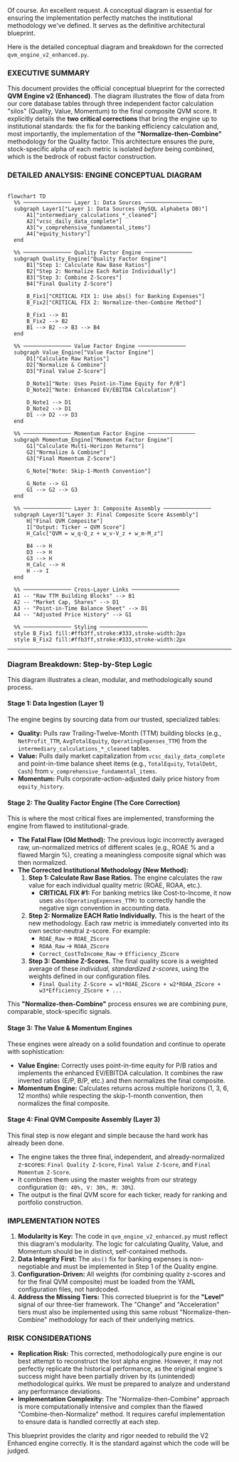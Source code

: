 Of course. An excellent request. A conceptual diagram is essential for ensuring the implementation perfectly matches the institutional methodology we've defined. It serves as the definitive architectural blueprint.

Here is the detailed conceptual diagram and breakdown for the corrected `qvm_engine_v2_enhanced.py`.

### **EXECUTIVE SUMMARY**

This document provides the official conceptual blueprint for the corrected **QVM Engine v2 (Enhanced)**. The diagram illustrates the flow of data from our core database tables through three independent factor calculation "silos" (Quality, Value, Momentum) to the final composite QVM score. It explicitly details the **two critical corrections** that bring the engine up to institutional standards: the fix for the banking efficiency calculation and, most importantly, the implementation of the **"Normalize-then-Combine"** methodology for the Quality factor. This architecture ensures the pure, stock-specific alpha of each metric is isolated *before* being combined, which is the bedrock of robust factor construction.

### **DETAILED ANALYSIS: ENGINE CONCEPTUAL DIAGRAM**


```mermaid

flowchart TD
  %% ─────────────── Layer 1: Data Sources ───────────────
  subgraph Layer1["Layer 1: Data Sources (MySQL alphabeta DB)"]
      A1["intermediary_calculations_*_cleaned"]
      A2["vcsc_daily_data_complete"]
      A3["v_comprehensive_fundamental_items"]
      A4["equity_history"]
  end

  %% ─────────────── Quality Factor Engine ───────────────
  subgraph Quality_Engine["Quality Factor Engine"]
      B1["Step 1: Calculate Raw Base Ratios"]
      B2["Step 2: Normalize Each Ratio Individually"]
      B3["Step 3: Combine Z‑Scores"]
      B4["Final Quality Z‑Score"]

      B_Fix1["CRITICAL FIX 1: Use abs() for Banking Expenses"]
      B_Fix2["CRITICAL FIX 2: Normalize‑then‑Combine Method"]

      B_Fix1 --> B1
      B_Fix2 --> B2
      B1 --> B2 --> B3 --> B4
  end

  %% ─────────────── Value Factor Engine ───────────────
  subgraph Value_Engine["Value Factor Engine"]
      D1["Calculate Raw Ratios"]
      D2["Normalize & Combine"]
      D3["Final Value Z‑Score"]

      D_Note1["Note: Uses Point‑in‑Time Equity for P/B"]
      D_Note2["Note: Enhanced EV/EBITDA Calculation"]

      D_Note1 --> D1
      D_Note2 --> D1
      D1 --> D2 --> D3
  end

  %% ─────────────── Momentum Factor Engine ───────────────
  subgraph Momentum_Engine["Momentum Factor Engine"]
      G1["Calculate Multi‑Horizon Returns"]
      G2["Normalize & Combine"]
      G3["Final Momentum Z‑Score"]

      G_Note["Note: Skip‑1‑Month Convention"]

      G_Note --> G1
      G1 --> G2 --> G3
  end

  %% ─────────────── Layer 3: Composite Assembly ───────────────
  subgraph Layer3["Layer 3: Final Composite Score Assembly"]
      H["Final QVM Composite"]
      I["Output: Ticker → QVM Score"]
      H_Calc["QVM = w_q·Q_z + w_v·V_z + w_m·M_z"]

      B4 --> H
      D3 --> H
      G3 --> H
      H_Calc --> H
      H --> I
  end

  %% ─────────────── Cross‑Layer Links ───────────────
  A1 -- "Raw TTM Building Blocks" --> B1
  A2 -- "Market Cap, Shares" --> D1
  A3 -- "Point‑in‑Time Balance Sheet" --> D1
  A4 -- "Adjusted Price History" --> G1

  %% ─────────────── Styling ───────────────
  style B_Fix1 fill:#ffb3ff,stroke:#333,stroke-width:2px
  style B_Fix2 fill:#ffb3ff,stroke:#333,stroke-width:2px

```

---

### **Diagram Breakdown: Step-by-Step Logic**

This diagram illustrates a clean, modular, and methodologically sound process.

#### **Stage 1: Data Ingestion (Layer 1)**
The engine begins by sourcing data from our trusted, specialized tables:
*   **Quality:** Pulls raw Trailing-Twelve-Month (TTM) building blocks (e.g., `NetProfit_TTM`, `AvgTotalEquity`, `OperatingExpenses_TTM`) from the `intermediary_calculations_*_cleaned` tables.
*   **Value:** Pulls daily market capitalization from `vcsc_daily_data_complete` and point-in-time balance sheet items (e.g., `TotalEquity`, `TotalDebt`, `Cash`) from `v_comprehensive_fundamental_items`.
*   **Momentum:** Pulls corporate-action-adjusted daily price history from `equity_history`.

#### **Stage 2: The Quality Factor Engine (The Core Correction)**
This is where the most critical fixes are implemented, transforming the engine from flawed to institutional-grade.

*   **The Fatal Flaw (Old Method):** The previous logic incorrectly averaged raw, un-normalized metrics of different scales (e.g., ROAE % and a flawed Margin %), creating a meaningless composite signal which was then normalized.
*   **The Corrected Institutional Methodology (New Method):**
    1.  **Step 1: Calculate Raw Base Ratios.** The engine calculates the raw value for each individual quality metric (ROAE, ROAA, etc.).
        *   **CRITICAL FIX #1:** For banking metrics like Cost-to-Income, it now uses `abs(OperatingExpenses_TTM)` to correctly handle the negative sign convention in accounting data.
    2.  **Step 2: Normalize EACH Ratio Individually.** This is the heart of the new methodology. Each raw metric is immediately converted into its own sector-neutral z-score. For example:
        *   `ROAE_Raw` -> `ROAE_ZScore`
        *   `ROAA_Raw` -> `ROAA_ZScore`
        *   `Correct_CostToIncome_Raw` -> `Efficiency_ZScore`
    3.  **Step 3: Combine Z-Scores.** The final quality score is a weighted average of these *individual, standardized z-scores*, using the weights defined in our configuration files.
        *   `Final Quality Z-Score = w1*ROAE_ZScore + w2*ROAA_ZScore + w3*Efficiency_ZScore + ...`

This **"Normalize-then-Combine"** process ensures we are combining pure, comparable, stock-specific signals.

#### **Stage 3: The Value & Momentum Engines**
These engines were already on a solid foundation and continue to operate with sophistication:
*   **Value Engine:** Correctly uses point-in-time equity for P/B ratios and implements the enhanced EV/EBITDA calculation. It combines the raw inverted ratios (E/P, B/P, etc.) and then normalizes the final composite.
*   **Momentum Engine:** Calculates returns across multiple horizons (1, 3, 6, 12 months) while respecting the skip-1-month convention, then normalizes the final composite.

#### **Stage 4: Final QVM Composite Assembly (Layer 3)**
This final step is now elegant and simple because the hard work has already been done.
*   The engine takes the three final, independent, and already-normalized z-scores: `Final Quality Z-Score`, `Final Value Z-Score`, and `Final Momentum Z-Score`.
*   It combines them using the master weights from our strategy configuration (`Q: 40%, V: 30%, M: 30%`).
*   The output is the final QVM score for each ticker, ready for ranking and portfolio construction.

### **IMPLEMENTATION NOTES**

1.  **Modularity is Key:** The code in `qvm_engine_v2_enhanced.py` must reflect this diagram's modularity. The logic for calculating Quality, Value, and Momentum should be in distinct, self-contained methods.
2.  **Data Integrity First:** The `abs()` fix for banking expenses is non-negotiable and must be implemented in Step 1 of the Quality engine.
3.  **Configuration-Driven:** All weights (for combining quality z-scores and for the final QVM composite) must be loaded from the YAML configuration files, not hardcoded.
4.  **Address the Missing Tiers:** This corrected blueprint is for the **"Level"** signal of our three-tier framework. The "Change" and "Acceleration" tiers must also be implemented using this same robust "Normalize-then-Combine" methodology for each of their underlying metrics.

### **RISK CONSIDERATIONS**

*   **Replication Risk:** This corrected, methodologically pure engine is our best attempt to reconstruct the lost alpha engine. However, it may not perfectly replicate the historical performance, as the original engine's success might have been partially driven by its (unintended) methodological quirks. We must be prepared to analyze and understand any performance deviations.
*   **Implementation Complexity:** The "Normalize-then-Combine" approach is more computationally intensive and complex than the flawed "Combine-then-Normalize" method. It requires careful implementation to ensure data is handled correctly at each step.

This blueprint provides the clarity and rigor needed to rebuild the V2 Enhanced engine correctly. It is the standard against which the code will be judged.